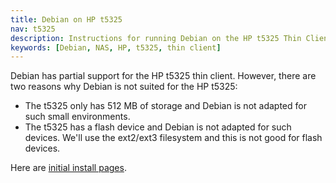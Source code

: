 ```yaml
---
title: Debian on HP t5325
nav: t5325
description: Instructions for running Debian on the HP t5325 Thin Client
keywords: [Debian, NAS, HP, t5325, thin client]
---
```


Debian has partial support for the HP t5325 thin client.  However, there
are two reasons why Debian is not suited for the HP t5325:

<ul>

<li>The t5325 only has 512 MB of storage and Debian is not adapted for such
small environments.</li>

<li>The t5325 has a flash device and Debian is not adapted for such
devices.  We'll use the ext2/ext3 filesystem and this is not good for flash
devices.

</li>

</ul>

Here are <a href = "install/">initial install pages</a>.


